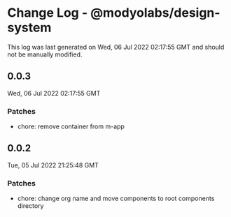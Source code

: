 # Change Log - @modyolabs/design-system

This log was last generated on Wed, 06 Jul 2022 02:17:55 GMT and should not be manually modified.

## 0.0.3
Wed, 06 Jul 2022 02:17:55 GMT

### Patches

- chore: remove container from m-app

## 0.0.2
Tue, 05 Jul 2022 21:25:48 GMT

### Patches

- chore: change org name and move components to root components directory

